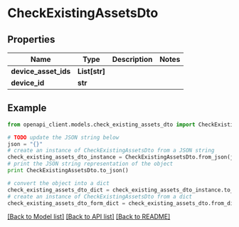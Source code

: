 # CheckExistingAssetsDto


## Properties

Name | Type | Description | Notes
------------ | ------------- | ------------- | -------------
**device_asset_ids** | **List[str]** |  | 
**device_id** | **str** |  | 

## Example

```python
from openapi_client.models.check_existing_assets_dto import CheckExistingAssetsDto

# TODO update the JSON string below
json = "{}"
# create an instance of CheckExistingAssetsDto from a JSON string
check_existing_assets_dto_instance = CheckExistingAssetsDto.from_json(json)
# print the JSON string representation of the object
print CheckExistingAssetsDto.to_json()

# convert the object into a dict
check_existing_assets_dto_dict = check_existing_assets_dto_instance.to_dict()
# create an instance of CheckExistingAssetsDto from a dict
check_existing_assets_dto_form_dict = check_existing_assets_dto.from_dict(check_existing_assets_dto_dict)
```
[[Back to Model list]](../README.md#documentation-for-models) [[Back to API list]](../README.md#documentation-for-api-endpoints) [[Back to README]](../README.md)


